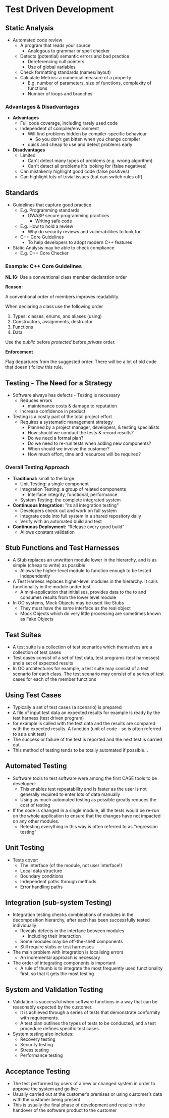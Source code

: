# Test Driven Development

 ## Static Analysis

- Automated code review
  - A program that reads your source
    - Analogous to grammar or spell checker
  - Detects (potential) semantic errors and bad practice
    - Dereferencing null pointers
    - Use of global variables
  - Check formatting standards (names/layout)
  - Calculate Metrics: a numerical measure of a property
    - E.g. number of parameters, size of functions, complexity of functions
    - Number of loops and branches

### Advantages & Disadvantages

- **Advantages**
  - Full code coverage, including rarely used code
  - Independent of compiler/environment
    - Will find problems hidden by compiler-specific behaviour
      - So you don't get bitten when you change compiler
    - quick and cheap to use and detect problems early
- **Disadvantages**
  - Limited
    - Can't detect many types of problems (e.g. wrong algorithm)
    - Can't detect all problems it's looking for (false negatives)
  - Can mistakenly highlight good code (false positives)
  - Can highlight lots of trivial issues (but can switch rules off)

## Standards

- Guidelines that capture good practice
  - E.g. Programming standards
    - OWASP secure programming practices
      - Writing safe code
  - E.g. How to hold a review
    - Why do security reviews and vulnerabilities to look for
  - C++ Core Guidelines
    - To help developers to adopt modern C++ features
- Static Analysis may be able to check compliance
  - E.g. C++ Core Checker

### Example: C++ Core Guidelines

**NL.16:** Use a conventional  class member declaration order

**Reason:**

A conventional order of members improves readability.

When declaring a class use the following order

1. Types: classes, enums, and aliases (using)
2. Constructors, assignments, destructor
3. Functions
4. Data

Use the *public* before *protected* before *private* order.

**Enforcement**

Flag departures from the suggested order. There will be a lot of old code that doesn't follow this rule.

## Testing - The Need for a Strategy

- Software always has defects - Testing is necessary
  - Reduces errors
    - maintenance costs & damage to reputation
  - Increase confidence in product
- Testing is a costly part of the total project effort
  - Requires a systematic management strategy
    - Planned by a project manager, developers, & testing specialists
    - How should we conduct the tests & record results?
    - Do we need a formal plan?
    - Do we need to re-run tests when adding new components?
    - When should we involve the customer?
    - How much effort, time and resources will be required?

### Overall Testing Approach

- **Traditional:** small to the large
  - Unit Testing: a single component
  - Integration Testing: a group of related components
    - Interface integrity, functional, performance
  - System Testing: the complete integrated system
- **Continuous Integration:** "its all integration testing"
  - Developers check out and work on full system
  - Integrate code into full system in a shared repository daily
  - Verify with an automated build and test
- **Continuous Deployment:** “Release every good build”
  - Allows constant validation

## Stub Functions and Test Harnesses

- A Stub replaces an unwritten module lower in the hierarchy, and is as simple (cheap to write) as possible
  - Allows the higher-level module to function enough to be tested independently
- A Test Harness replaces higher-level modules in the hierarchy. It calls functionality in the module under test
  - A mini-application that initialises, provides data to the to and consumes results from the lower level module
- In OO systems, Mock Objects may be used like Stubs
  - They must have the same interface as the real object
  - Mock Objects which do very little processing are sometimes  known as Fake Objects

## Test Suites

- A test suite is a collection of test scenarios which  themselves are a collection of test cases
- Test cases consist of a set of test data, test programs  (test harnesses) and a set of expected results
- In OO architectures for example, a test suite may consist  of a test scenario for each class. The test scenario may  consist of a series of test cases for each of the member  functions

## Using Test Cases

- Typically a set of test cases (a scenario) is prepared
- A file of input test data an expected results for example is ready by the test harness (test driven program)
- for example is called with the test data and the  results are compared with the expected results. A function (unit of code - so is often referred to as a unit test) 
- The success or failure of the test is reported and the next  test is carried out.
- This method of testing tends to be totally automated if  possible…

## Automated Testing

- Software tools to test software were among the first  CASE tools to be developed:
  - This enables test repeatability and is faster as the user is not  generally required to enter lots of data manually
  - Using as much automated testing as possible greatly reduces  the cost of testing
- If the code is changed in a single module, all the tests  would be re-run on the whole application to ensure that  the changes have not impacted on any other modules.
  - Retesting everything in this way is often referred to as  “regression testing”

## Unit Testing

- Tests cover:
  - The interface (of the module, not user interface!)
  - Local data structure
  - Boundary conditions
  - Independent paths through methods
  - Error handling paths

## Integration (sub-system Testing)

- Integration testing checks combinations of modules in the decomposition hierarchy, after each has been successfully tested individually
  - Reveals defects in the interface between modules
    - Including their interaction
  - Some modules may be off-the-shelf components
  - Still require stubs or test harnesses
- The main problem with integration is localising errors
  - An incremental approach is necessary
- The order of integrating components is important
  - A rule of thumb is to integrate the most frequently used functionality first, so that it gets the most testing

## System and Validation Testing

- Validation is successful when software functions in a way that  can be reasonably expected by the customer.
  - It is achieved through a series of tests that demonstrate conformity  with requirements.
  - A test plan outlines the types of tests to be conducted, and a test  procedure defines specific test cases.
- System testing also includes:
  - Recovery testing
  - Security testing
  - Stress testing
  - Performance testing

## Acceptance Testing

- The test performed by users of a new or changed system  in order to approve the system and go live
- Usually carried out at the customer’s premises or using  customer’s data with the customer being present
- This is usually the final phase of development and results  in the handover of the software product to the customer